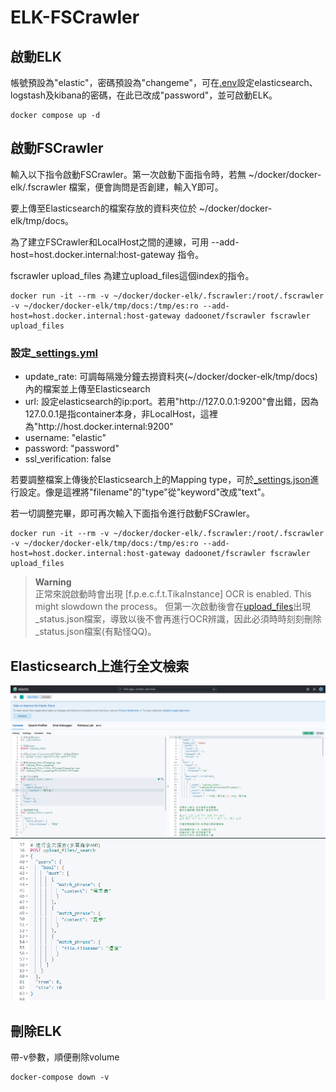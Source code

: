 # ELK-FSCrawler

## 啟動ELK

帳號預設為"elastic"，密碼預設為"changeme"，可在[.env](https://github.com/Ben950128/ELK-FSCrawler/blob/main/.env)設定elasticsearch、logstash及kibana的密碼，在此已改成"password"，並可啟動ELK。

``` console
docker compose up -d
```

## 啟動FSCrawler

輸入以下指令啟動FSCrawler。第一次啟動下面指令時，若無 ~/docker/docker-elk/.fscrawler 檔案，便會詢問是否創建，輸入Y即可。

要上傳至Elasticsearch的檔案存放的資料夾位於 ~/docker/docker-elk/tmp/docs。

為了建立FSCrawler和LocalHost之間的連線，可用 --add-host=host.docker.internal:host-gateway 指令。

fscrawler upload_files 為建立upload_files這個index的指令。

``` console
docker run -it --rm -v ~/docker/docker-elk/.fscrawler:/root/.fscrawler -v ~/docker/docker-elk/tmp/docs:/tmp/es:ro --add-host=host.docker.internal:host-gateway dadoonet/fscrawler fscrawler upload_files
```

### 設定[_settings.yml](https://github.com/Ben950128/ELK-FSCrawler/blob/main/.fscrawler/upload_files/_settings.yaml)

* update_rate: 可調每隔幾分鐘去撈資料夾(~/docker/docker-elk/tmp/docs)內的檔案並上傳至Elasticsearch
* url: 設定elasticsearch的ip:port。若用"http://<span></span>127.0.0.1:9200"會出錯，因為127.0.0.1是指container本身，非LocalHost，這裡為"http://<span></span>host.docker.internal:9200"
* username: "elastic"
* password: "password"
* ssl_verification: false

若要調整檔案上傳後於Elasticsearch上的Mapping type，可於[_settings.json](https://github.com/Ben950128/ELK-FSCrawler/blob/main/.fscrawler/_default/8/_settings.json)進行設定。像是這裡將"filename"的"type"從"keyword"改成"text"。

若一切調整完畢，即可再次輸入下面指令進行啟動FSCrawler。

``` console
docker run -it --rm -v ~/docker/docker-elk/.fscrawler:/root/.fscrawler -v ~/docker/docker-elk/tmp/docs:/tmp/es:ro --add-host=host.docker.internal:host-gateway dadoonet/fscrawler fscrawler upload_files
```

> **Warning**  
> 正常來說啟動時會出現 [f.p.e.c.f.t.TikaInstance] OCR is enabled. This might slowdown the process。
> 但第一次啟動後會在[upload_files](https://github.com/Ben950128/ELK-FSCrawler/blob/main/.fscrawler/upload_files)出現_status.json檔案，導致以後不會再進行OCR辨識，因此必須時時刻刻刪除_status.json檔案(有點怪QQ)。

## Elasticsearch上進行全文檢索
![image](https://github.com/Ben950128/ELK-FSCrawler/blob/main/image/search.png)
![image](https://github.com/Ben950128/ELK-FSCrawler/blob/main/image/search_2.png)

## 刪除ELK

帶-v參數，順便刪除volume
``` console
docker-compose down -v
```